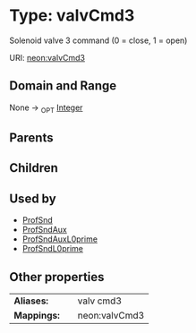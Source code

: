 
# Type: valvCmd3


Solenoid valve 3 command (0 = close, 1 = open)

URI: [neon:valvCmd3](https://data.neonscience.org/valvCmd3)


## Domain and Range

None ->  <sub>OPT</sub> [Integer](types/Integer.md)

## Parents


## Children


## Used by

 * [ProfSnd](ProfSnd.md)
 * [ProfSndAux](ProfSndAux.md)
 * [ProfSndAuxL0prime](ProfSndAuxL0prime.md)
 * [ProfSndL0prime](ProfSndL0prime.md)

## Other properties

|  |  |  |
| --- | --- | --- |
| **Aliases:** | | valv cmd3 |
| **Mappings:** | | neon:valvCmd3 |

